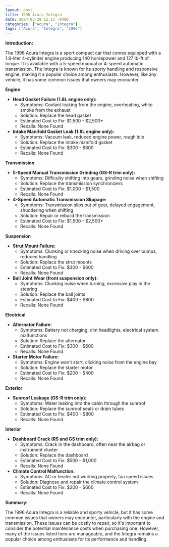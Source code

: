 ```yaml
---
layout: post
title: 1996 Acura Integra
date: 2024-03-28 12:13 -0400
categories: ["Acura", "Integra"]
tags: ["Acura", "Integra", "1996"]
---
```

**Introduction:**

The 1996 Acura Integra is a sport compact car that comes equipped with a 1.8-liter 4-cylinder engine producing 140 horsepower and 127 lb-ft of torque. It is available with a 5-speed manual or 4-speed automatic transmission. The Integra is known for its sporty handling and responsive engine, making it a popular choice among enthusiasts. However, like any vehicle, it has some common issues that owners may encounter.

**Engine**

* **Head Gasket Failure (1.8L engine only):**
    * Symptoms: Coolant leaking from the engine, overheating, white smoke from the exhaust
    * Solution: Replace the head gasket
    * Estimated Cost to Fix: $1,500 - $2,500+
    * Recalls: None Found
* **Intake Manifold Gasket Leak (1.8L engine only):**
    * Symptoms: Vacuum leak, reduced engine power, rough idle
    * Solution: Replace the intake manifold gasket
    * Estimated Cost to Fix: $300 - $600
    * Recalls: None Found

**Transmission**

* **5-Speed Manual Transmission Grinding (GS-R trim only):**
    * Symptoms: Difficulty shifting into gears, grinding noise when shifting
    * Solution: Replace the transmission synchronizers
    * Estimated Cost to Fix: $1,000 - $1,500
    * Recalls: None Found
* **4-Speed Automatic Transmission Slippage:**
    * Symptoms: Transmission slips out of gear, delayed engagement, shuddering when shifting
    * Solution: Repair or rebuild the transmission
    * Estimated Cost to Fix: $1,500 - $2,500+
    * Recalls: None Found

**Suspension**

* **Strut Mount Failure:**
    * Symptoms: Clunking or knocking noise when driving over bumps, reduced handling
    * Solution: Replace the strut mounts
    * Estimated Cost to Fix: $300 - $600
    * Recalls: None Found
* **Ball Joint Wear (front suspension only):**
    * Symptoms: Clunking noise when turning, excessive play in the steering
    * Solution: Replace the ball joints
    * Estimated Cost to Fix: $400 - $800
    * Recalls: None Found

**Electrical**

* **Alternator Failure:**
    * Symptoms: Battery not charging, dim headlights, electrical system malfunctions
    * Solution: Replace the alternator
    * Estimated Cost to Fix: $300 - $600
    * Recalls: None Found
* **Starter Motor Failure:**
    * Symptoms: Engine won't start, clicking noise from the engine bay
    * Solution: Replace the starter motor
    * Estimated Cost to Fix: $200 - $400
    * Recalls: None Found

**Exterior**

* **Sunroof Leakage (GS-R trim only):**
    * Symptoms: Water leaking into the cabin through the sunroof
    * Solution: Replace the sunroof seals or drain tubes
    * Estimated Cost to Fix: $400 - $800
    * Recalls: None Found

**Interior**

* **Dashboard Crack (RS and GS trim only):**
    * Symptoms: Crack in the dashboard, often near the airbag or instrument cluster
    * Solution: Replace the dashboard
    * Estimated Cost to Fix: $500 - $1,000
    * Recalls: None Found
* **Climate Control Malfunction:**
    * Symptoms: AC or heater not working properly, fan speed issues
    * Solution: Diagnose and repair the climate control system
    * Estimated Cost to Fix: $200 - $600
    * Recalls: None Found

**Summary:**

The 1996 Acura Integra is a reliable and sporty vehicle, but it has some common issues that owners may encounter, particularly with the engine and transmission. These issues can be costly to repair, so it's important to consider the potential maintenance costs when purchasing one. However, many of the issues listed here are manageable, and the Integra remains a popular choice among enthusiasts for its performance and handling.

